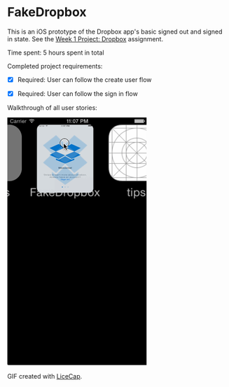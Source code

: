 FakeDropbox
===========

This is an iOS prototype of the Dropbox app's basic signed out and signed in state. See the [Week 1 Project: Dropbox](http://courses.codepath.com/courses/ios_for_designers/week/1) assignment.

Time spent: 5 hours spent in total

Completed project requirements:

 * [x] Required: User can follow the create user flow
 * [x] Required: User can follow the sign in flow


Walkthrough of all user stories:

![Video Walkthrough](FakeDropbox.gif)

GIF created with [LiceCap](http://www.cockos.com/licecap/).
